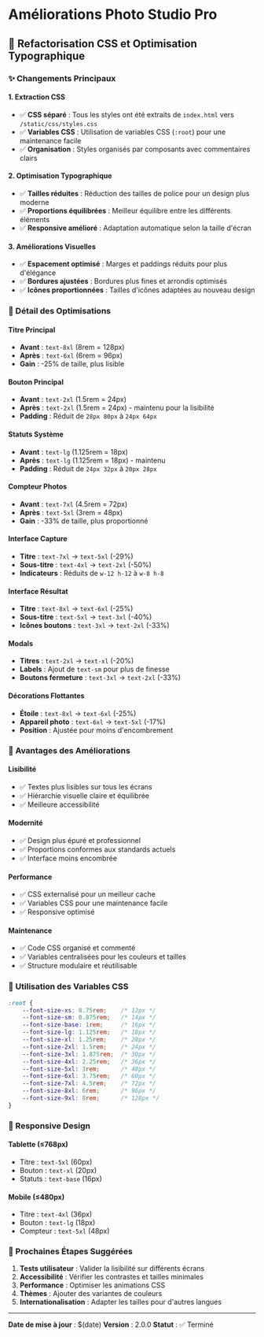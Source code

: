 # Améliorations Photo Studio Pro

## 🎨 Refactorisation CSS et Optimisation Typographique

### ✨ Changements Principaux

#### 1. **Extraction CSS**
- ✅ **CSS séparé** : Tous les styles ont été extraits de `index.html` vers `/static/css/styles.css`
- ✅ **Variables CSS** : Utilisation de variables CSS (`:root`) pour une maintenance facile
- ✅ **Organisation** : Styles organisés par composants avec commentaires clairs

#### 2. **Optimisation Typographique**
- ✅ **Tailles réduites** : Réduction des tailles de police pour un design plus moderne
- ✅ **Proportions équilibrées** : Meilleur équilibre entre les différents éléments
- ✅ **Responsive amélioré** : Adaptation automatique selon la taille d'écran

#### 3. **Améliorations Visuelles**
- ✅ **Espacement optimisé** : Marges et paddings réduits pour plus d'élégance
- ✅ **Bordures ajustées** : Bordures plus fines et arrondis optimisés
- ✅ **Icônes proportionnées** : Tailles d'icônes adaptées au nouveau design

### 📏 Détail des Optimisations

#### **Titre Principal**
- **Avant** : `text-8xl` (8rem = 128px)
- **Après** : `text-6xl` (6rem = 96px)
- **Gain** : -25% de taille, plus lisible

#### **Bouton Principal**
- **Avant** : `text-2xl` (1.5rem = 24px)
- **Après** : `text-2xl` (1.5rem = 24px) - maintenu pour la lisibilité
- **Padding** : Réduit de `28px 80px` à `24px 64px`

#### **Statuts Système**
- **Avant** : `text-lg` (1.125rem = 18px)
- **Après** : `text-lg` (1.125rem = 18px) - maintenu
- **Padding** : Réduit de `24px 32px` à `20px 28px`

#### **Compteur Photos**
- **Avant** : `text-7xl` (4.5rem = 72px)
- **Après** : `text-5xl` (3rem = 48px)
- **Gain** : -33% de taille, plus proportionné

#### **Interface Capture**
- **Titre** : `text-7xl` → `text-5xl` (-29%)
- **Sous-titre** : `text-4xl` → `text-2xl` (-50%)
- **Indicateurs** : Réduits de `w-12 h-12` à `w-8 h-8`

#### **Interface Résultat**
- **Titre** : `text-8xl` → `text-6xl` (-25%)
- **Sous-titre** : `text-5xl` → `text-3xl` (-40%)
- **Icônes boutons** : `text-3xl` → `text-2xl` (-33%)

#### **Modals**
- **Titres** : `text-2xl` → `text-xl` (-20%)
- **Labels** : Ajout de `text-sm` pour plus de finesse
- **Boutons fermeture** : `text-3xl` → `text-2xl` (-33%)

#### **Décorations Flottantes**
- **Étoile** : `text-8xl` → `text-6xl` (-25%)
- **Appareil photo** : `text-6xl` → `text-5xl` (-17%)
- **Position** : Ajustée pour moins d'encombrement

### 🎯 Avantages des Améliorations

#### **Lisibilité**
- ✅ Textes plus lisibles sur tous les écrans
- ✅ Hiérarchie visuelle claire et équilibrée
- ✅ Meilleure accessibilité

#### **Modernité**
- ✅ Design plus épuré et professionnel
- ✅ Proportions conformes aux standards actuels
- ✅ Interface moins encombrée

#### **Performance**
- ✅ CSS externalisé pour un meilleur cache
- ✅ Variables CSS pour une maintenance facile
- ✅ Responsive optimisé

#### **Maintenance**
- ✅ Code CSS organisé et commenté
- ✅ Variables centralisées pour les couleurs et tailles
- ✅ Structure modulaire et réutilisable

### 🔧 Utilisation des Variables CSS

```css
:root {
    --font-size-xs: 0.75rem;    /* 12px */
    --font-size-sm: 0.875rem;   /* 14px */
    --font-size-base: 1rem;     /* 16px */
    --font-size-lg: 1.125rem;   /* 18px */
    --font-size-xl: 1.25rem;    /* 20px */
    --font-size-2xl: 1.5rem;    /* 24px */
    --font-size-3xl: 1.875rem;  /* 30px */
    --font-size-4xl: 2.25rem;   /* 36px */
    --font-size-5xl: 3rem;      /* 48px */
    --font-size-6xl: 3.75rem;   /* 60px */
    --font-size-7xl: 4.5rem;    /* 72px */
    --font-size-8xl: 6rem;      /* 96px */
    --font-size-9xl: 8rem;      /* 128px */
}
```

### 📱 Responsive Design

#### **Tablette (≤768px)**
- Titre : `text-5xl` (60px)
- Bouton : `text-xl` (20px)
- Statuts : `text-base` (16px)

#### **Mobile (≤480px)**
- Titre : `text-4xl` (36px)
- Bouton : `text-lg` (18px)
- Compteur : `text-5xl` (48px)

### 🚀 Prochaines Étapes Suggérées

1. **Tests utilisateur** : Valider la lisibilité sur différents écrans
2. **Accessibilité** : Vérifier les contrastes et tailles minimales
3. **Performance** : Optimiser les animations CSS
4. **Thèmes** : Ajouter des variantes de couleurs
5. **Internationalisation** : Adapter les tailles pour d'autres langues

---

**Date de mise à jour** : $(date)
**Version** : 2.0.0
**Statut** : ✅ Terminé
